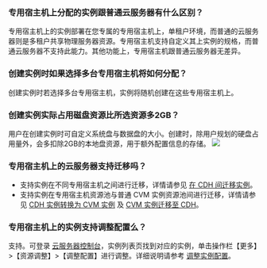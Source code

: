 ### 专用宿主机上分配的实例跟普通云服务器有什么区别？

专用宿主机上的实例部署在您专属的专用宿主机上，单租户环境，而普通的云服务器则是多租户共享物理服务器资源。专用宿主机支持自定义其上实例的规格，而普通云服务器不支持此能力。其他功能上，专用宿主机跟普通云服务器无差异。

### 创建实例时如果选择多台专用宿主机将如何分配？

创建实例时若选择多台专用宿主机，实例将随机创建在这些专用宿主机上。

### 创建实例实际占用磁盘资源比所选资源多2GB？

用户在创建实例时可自定义系统盘与数据盘的大小。创建时，除用户规划的硬盘占用量外，会多扣除2GB的本地盘资源，用于额外配置信息的存储。
![](https://main.qcloudimg.com/raw/ce95a62cf296c3a50920c727b2e445e2.jpg)

### 专用宿主机上的云服务器支持迁移吗？
- 支持实例在不同专用宿主机之间进行迁移，详情请参见 [在 CDH 间迁移实例](https://cloud.tencent.com/document/product/416/57700)。
- 支持实例在专用宿主机资源池与普通 CVM 实例资源池间进行迁移，详情请参见 [CDH 实例转换为 CVM 实例](https://cloud.tencent.com/document/product/416/59182) 及 [CVM 实例迁移至 CDH](https://cloud.tencent.com/document/product/416/59272)。

### 专用宿主机上的实例支持调整配置么？

支持。可登录 [云服务器控制台](https://console.cloud.tencent.com/cvm)，实例列表页找到对应的实例，单击操作栏【更多】>【资源调整】>【调整配置】进行调整。详细说明请参考 [调整实例配置](/document/product/416/19733)。

